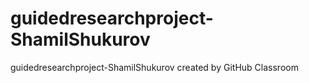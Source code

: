 # guidedresearchproject-ShamilShukurov
guidedresearchproject-ShamilShukurov created by GitHub Classroom
